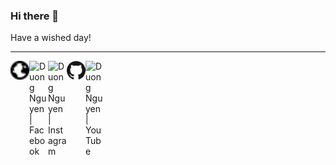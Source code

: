 ### Hi there 👋

Have a wished day!

---


[<img align="left" alt="Duong Nguyen | Website" width="30px" src="https://raw.githubusercontent.com/iconic/open-iconic/master/svg/globe.svg" />][website]
[<img align="left" alt="Duong Nguyen | Facebook" width="30px" src="https://img.icons8.com/android/48/000000/facebook-new.png"/>][facebook]
[<img align="left" alt="Duong Nguyen | Instagram" width="30px" src="https://cdn.jsdelivr.net/npm/simple-icons@v3/icons/instagram.svg" />][instagram]
[<img align="left" alt="Duong Nguyen | Github" width="30px" src="https://raw.githubusercontent.com/github/explore/78df643247d429f6cc873026c0622819ad797942/topics/github/github.png" />][github]
[<img align="left" alt="Duong Nguyen | YouTube" width="30px" src="https://cdn.jsdelivr.net/npm/simple-icons@v3/icons/youtube.svg" />][youtube]

[momo]: https://nhantien.momo.vn/5LWfOHjjb79 
[facebook]: https://www.facebook.com/duonguyen021999/
[github]: https://github.com/Darley2x
[youtube]: https://www.youtube.com/channel/UC8oOmozqyg1u4V_ntFbd5nw?view_as=subscriber
[website]: https://www.newai.vn/people/nduong/
[twitter]: https://twitter.com/NguynDn01721425
[instagram]: https://instagram.com/darleyx2
